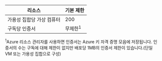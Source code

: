 | 리소스 | 기본 제한 |
| --- | --- |
| 가용성 집합당 가상 컴퓨터 | 200 |
| 구독당 인증서 |무제한<sup>1</sup> |

<sup>1</sup>Azure 리소스 관리자를 사용하면 인증서는 Azure 키 자격 증명 모음에 저장됩니다. 인증서의 수는 구독에 대해 제한이 없지만 배포당 1MB의 인증서 제한이 있습니다.(단일 VM 또는 가용성 집합으로 구성)

